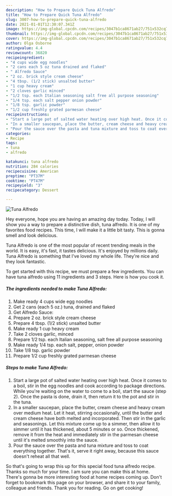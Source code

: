 ```yaml
---
description: "How to Prepare Quick Tuna Alfredo"
title: "How to Prepare Quick Tuna Alfredo"
slug: 3007-how-to-prepare-quick-tuna-alfredo
date: 2021-01-01T12:30:07.341Z
image: https://img-global.cpcdn.com/recipes/3047b1ca8671ab27/751x532cq70/tuna-alfredo-recipe-main-photo.jpg
thumbnail: https://img-global.cpcdn.com/recipes/3047b1ca8671ab27/751x532cq70/tuna-alfredo-recipe-main-photo.jpg
cover: https://img-global.cpcdn.com/recipes/3047b1ca8671ab27/751x532cq70/tuna-alfredo-recipe-main-photo.jpg
author: Olga Osborne
ratingvalue: 4.4
reviewcount: 36820
recipeingredient:
- "4 cups wide egg noodles"
- "2 cans each 5 oz tuna drained and flaked"
- " Alfredo Sauce"
- "2 oz. brick style cream cheese"
- "4 tbsp. (1/2 stick) unsalted butter"
- "1 cup heavy cream"
- "2 cloves garlic minced"
- "1/2 tsp. each Italian seasoning salt free all purpose seasoning"
- "1/4 tsp. each salt pepper onion powder"
- "1/8 tsp. garlic powder"
- "1/2 cup freshly grated parmesan cheese"
recipeinstructions:
- "Start a large pot of salted water heating over high heat. Once it comes to a boil, stir in the egg noodles and cook according to package directions. While you&#39;re waiting on the water to come to a boil, start the sauce (step 2). Once the pasta is done, drain it, then return it to the pot and stir in the tuna."
- "In a smaller saucepan, place the butter, cream cheese and heavy cream over medium heat. Let it heat, stirring occasionally, until the butter and cream cheese have both melted and incorporated. Then stir in the garlic and seasonings. Let this mixture come up to a simmer, then allow it to simmer until it has thickened, about 5 minutes or so. Once thickened, remove it from the heat and immediately stir in the parmesan cheese until it&#39;s melted smoothly into the sauce."
- "Pour the sauce over the pasta and tuna mixture and toss to coat everything together. That&#39;s it, serve it right away, because this sauce doesn&#39;t reheat all that well."
categories:
- Recipe
tags:
- tuna
- alfredo

katakunci: tuna alfredo 
nutrition: 284 calories
recipecuisine: American
preptime: "PT37M"
cooktime: "PT47M"
recipeyield: "3"
recipecategory: Dessert

---
```



![Tuna Alfredo](https://img-global.cpcdn.com/recipes/3047b1ca8671ab27/751x532cq70/tuna-alfredo-recipe-main-photo.jpg)

Hey everyone, hope you are having an amazing day today. Today, I will show you a way to prepare a distinctive dish, tuna alfredo. It is one of my favorites food recipes. This time, I will make it a little bit tasty. This is gonna smell and look delicious.

Tuna Alfredo is one of the most popular of recent trending meals in the world. It is easy, it's fast, it tastes delicious. It's enjoyed by millions daily. Tuna Alfredo is something that I've loved my whole life. They're nice and they look fantastic.




To get started with this recipe, we must prepare a few ingredients. You can have tuna alfredo using 11 ingredients and 3 steps. Here is how you cook it.

<!--inarticleads1-->

##### The ingredients needed to make Tuna Alfredo:

1. Make ready 4 cups wide egg noodles
1. Get 2 cans (each 5 oz.) tuna, drained and flaked
1. Get  Alfredo Sauce:
1. Prepare 2 oz. brick style cream cheese
1. Prepare 4 tbsp. (1/2 stick) unsalted butter
1. Make ready 1 cup heavy cream
1. Take 2 cloves garlic, minced
1. Prepare 1/2 tsp. each Italian seasoning, salt free all purpose seasoning
1. Make ready 1/4 tsp. each salt, pepper, onion powder
1. Take 1/8 tsp. garlic powder
1. Prepare 1/2 cup freshly grated parmesan cheese




<!--inarticleads2-->

##### Steps to make Tuna Alfredo:

1. Start a large pot of salted water heating over high heat. Once it comes to a boil, stir in the egg noodles and cook according to package directions. While you&#39;re waiting on the water to come to a boil, start the sauce (step 2). Once the pasta is done, drain it, then return it to the pot and stir in the tuna.
1. In a smaller saucepan, place the butter, cream cheese and heavy cream over medium heat. Let it heat, stirring occasionally, until the butter and cream cheese have both melted and incorporated. Then stir in the garlic and seasonings. Let this mixture come up to a simmer, then allow it to simmer until it has thickened, about 5 minutes or so. Once thickened, remove it from the heat and immediately stir in the parmesan cheese until it&#39;s melted smoothly into the sauce.
1. Pour the sauce over the pasta and tuna mixture and toss to coat everything together. That&#39;s it, serve it right away, because this sauce doesn&#39;t reheat all that well.




So that's going to wrap this up for this special food tuna alfredo recipe. Thanks so much for your time. I am sure you can make this at home. There's gonna be more interesting food at home recipes coming up. Don't forget to bookmark this page on your browser, and share it to your family, colleague and friends. Thank you for reading. Go on get cooking!
